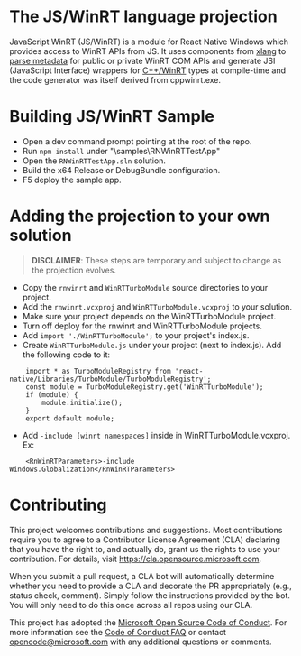 # The JS/WinRT language projection

JavaScript WinRT (JS/WinRT) is a module for React Native Windows which provides access to WinRT APIs from JS. It uses components from [xlang](https://github.com/Microsoft/xlang) to [parse metadata](https://github.com/microsoft/winmd) for public or private WinRT COM APIs and generate JSI (JavaScript Interface) wrappers for [C++/WinRT](https://github.com/microsoft/cppwinrt) types at compile-time and the code generator was itself derived from cppwinrt.exe. 

# Building JS/WinRT Sample

* Open a dev command prompt pointing at the root of the repo.
* Run `npm install` under "\samples\RNWinRTTestApp\"
* Open the `RNWinRTTestApp.sln` solution.
* Build the x64 Release or DebugBundle configuration.
* F5 deploy the sample app.

# Adding the projection to your own solution
> **DISCLAIMER**: These steps are temporary and subject to change as the projection evolves.

* Copy the `rnwinrt` and `WinRTTurboModule` source directories to your project.
* Add the `rnwinrt.vcxproj` and `WinRTTurboModule.vcxproj` to your solution.
* Make sure your project depends on the WinRTTurboModule project.
* Turn off deploy for the rnwinrt and WinRTTurboModule projects.
* Add `import './WinRTTurboModule';` to your project's index.js.
* Create `WinRTTurboModule.js` under your project (next to index.js).  Add the following code to it:
```
    import * as TurboModuleRegistry from 'react-native/Libraries/TurboModule/TurboModuleRegistry';
    const module = TurboModuleRegistry.get('WinRTTurboModule');
    if (module) {
        module.initialize();
    }
    export default module;
```
* Add `-include [winrt namespaces]` inside <RnWinRTParamters> in WinRTTurboModule.vcxproj. Ex:
```
    <RnWinRTParameters>-include Windows.Globalization</RnWinRTParameters>
```
# Contributing

This project welcomes contributions and suggestions.  Most contributions require you to agree to a
Contributor License Agreement (CLA) declaring that you have the right to, and actually do, grant us
the rights to use your contribution. For details, visit https://cla.opensource.microsoft.com.

When you submit a pull request, a CLA bot will automatically determine whether you need to provide
a CLA and decorate the PR appropriately (e.g., status check, comment). Simply follow the instructions
provided by the bot. You will only need to do this once across all repos using our CLA.

This project has adopted the [Microsoft Open Source Code of Conduct](https://opensource.microsoft.com/codeofconduct/).
For more information see the [Code of Conduct FAQ](https://opensource.microsoft.com/codeofconduct/faq/) or
contact [opencode@microsoft.com](mailto:opencode@microsoft.com) with any additional questions or comments.